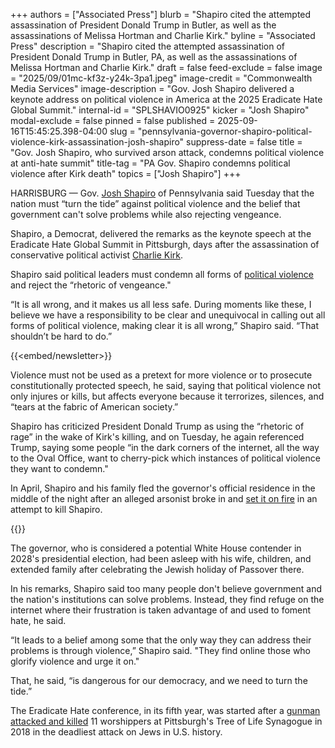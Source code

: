 +++
authors = ["Associated Press"]
blurb = "Shapiro cited the attempted assassination of President Donald Trump in Butler, as well as the assassinations of Melissa Hortman and Charlie Kirk."
byline = "Associated Press"
description = "Shapiro cited the attempted assassination of President Donald Trump in Butler, PA, as well as the assassinations of Melissa Hortman and Charlie Kirk."
draft = false
feed-exclude = false
image = "2025/09/01mc-kf3z-y24k-3pa1.jpeg"
image-credit = "Commonwealth Media Services"
image-description = "Gov. Josh Shapiro delivered a keynote address on political violence in America at the 2025 Eradicate Hate Global Summit."
internal-id = "SPLSHAVIO0925"
kicker = "Josh Shapiro"
modal-exclude = false
pinned = false
published = 2025-09-16T15:45:25.398-04:00
slug = "pennsylvania-governor-shapiro-political-violence-kirk-assassination-josh-shapiro"
suppress-date = false
title = "Gov. Josh Shapiro, who survived arson attack, condemns political violence at anti-hate summit"
title-tag = "PA Gov. Shapiro condemns political violence after Kirk death"
topics = ["Josh Shapiro"]
+++

HARRISBURG — Gov. <a href="https://apnews.com/hub/josh-shapiro">Josh Shapiro</a> of Pennsylvania said Tuesday that the nation must “turn the tide” against political violence and the belief that government can&#39;t solve problems while also rejecting vengeance.

Shapiro, a Democrat, delivered the remarks as the keynote speech at the Eradicate Hate Global Summit in Pittsburgh, days after the assassination of conservative political activist <a href="https://apnews.com/article/charlie-kirk-shooting-suspect-things-to-know-dcde3f792f4d6636d44fb9f4fa53569c">Charlie Kirk</a>.

Shapiro said political leaders must condemn all forms of <a href="https://apnews.com/article/charlie-kirk-shot-political-violence-history-5ce36193ede90a59a883662df16c6d6c">political violence</a> and reject the “rhetoric of vengeance.&#34;

“It is all wrong, and it makes us all less safe. During moments like these, I believe we have a responsibility to be clear and unequivocal in calling out all forms of political violence, making clear it is all wrong,” Shapiro said. “That shouldn’t be hard to do.”

{{<embed/newsletter>}}

Violence must not be used as a pretext for more violence or to prosecute constitutionally protected speech, he said, saying that political violence not only injures or kills, but affects everyone because it terrorizes, silences, and “tears at the fabric of American society.”

Shapiro has criticized President Donald Trump as using the “rhetoric of rage” in the wake of Kirk&#39;s killing, and on Tuesday, he again referenced Trump, saying some people “in the dark corners of the internet, all the way to the Oval Office, want to cherry-pick which instances of political violence they want to condemn.&#34;

In April, Shapiro and his family fled the governor&#39;s official residence in the middle of the night after an alleged arsonist broke in and <a href="https://apnews.com/article/arson-pennsylvania-governor-political-violence-388da01e84661fb12ac79c626b0004eb">set it on fire</a> in an attempt to kill Shapiro.

{{<youtube id="SgJoOSq_vrE" loading="lazy">}}

The governor, who is considered a potential White House contender in 2028&#39;s presidential election, had been asleep with his wife, children, and extended family after celebrating the Jewish holiday of Passover there.

In his remarks, Shapiro said too many people don&#39;t believe government and the nation&#39;s institutions can solve problems. Instead, they find refuge on the internet where their frustration is taken advantage of and used to foment hate, he said.

“It leads to a belief among some that the only way they can address their problems is through violence,” Shapiro said. &#34;They find online those who glorify violence and urge it on.&#34;

That, he said, “is dangerous for our democracy, and we need to turn the tide.”

The Eradicate Hate conference, in its fifth year, was started after a <a href="https://apnews.com/article/pittsburgh-synagogue-shooting-death-penalty-ccb447356b2cfe855875c329fb00f505">gunman attacked and killed</a> 11 worshippers at Pittsburgh&#39;s Tree of Life Synagogue in 2018 in the deadliest attack on Jews in U.S. history.

